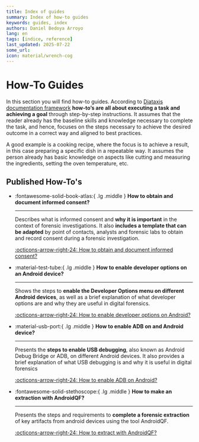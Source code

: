 ```yaml
---
title: Index of guides
summary: Index of how-to guides
keywords: guides, index
authors: Daniel Bedoya Arroyo
lang: en
tags: [indice, reference]
last_updated: 2025-07-22
some_url:
icon: material/wrench-cog
---
```


# How-To Guides

In this section you will find how-to guides. According to [Diataxis documentation framework](../references/00-glossary.md#diataxis) **how-to’s are all about executing a task and achieving a goal** through step-by-step instructions. It assumes that the reader already has the baseline skills and knowledge necessary to complete the task, and hence, focuses on the steps necessary to achieve the desired outcome in a correct way and aligned to best practices. 

A good example is a cooking recipe, where the focus is to achieve a result, in this case preparing a specific dish in a repeatable way. It assumes the person already has basic knowledge on aspects like cutting and measuring the ingredients, setting the oven temperature, etc. 

## Published How-To's


<div class="grid cards" markdown>

-   :fontawesome-solid-book-atlas:{ .lg .middle }      __How to obtain and document informed consent?__

    ---

    Describes what is informed consent and **why it is important** in the context of forensic investigations. It also **includes a template that can be adapted** by point of contacts, analysts and forensic labs to obtain and record consent during a forensic investigation.

    [:octicons-arrow-right-24: How to obtain and document informed consent?](01-how-to-obtain-informed-consent/01-how-to-obtain-informed-consent.html)

-   :material-test-tube:{ .lg .middle }      __How to enable developer options on an Android device?__

    ---

    Shows the steps to **enable the Developer Options menu on different Android devices**, as well as a brief explanation of what developer options are and why they are useful in digital forensics.

    [:octicons-arrow-right-24: How to enable developer options on Android?](02-how-to-enable-developer-options/02-how-to-enable-developer-options.html)


-   :material-usb-port:{ .lg .middle }      __How to enable ADB on and Android device?__

    ---

     Presents the **steps to enable USB debugging**, also known as Android Debug Bridge or ADB, on different Android devices. It also provides a brief explanation of what USB debugging is and why it is useful in digital forensics

    [:octicons-arrow-right-24: How to enable ADB on Android?](03-how-to-enable-adb/03-how-to-enable-adb.html)

-   :fontawesome-solid-stethoscope:{ .lg .middle }      __How to make an extraction with AndroidQF?__

    ---

    Presents the steps and requirements to **complete a forensic extraction** of key artifacts from android devices using the tool AndroidQF.

    [:octicons-arrow-right-24: How to extract with AndroidQF?](04-how-to-extract-with-androidqf/04-how-to-extract-with-androidqf.html)


</div>
